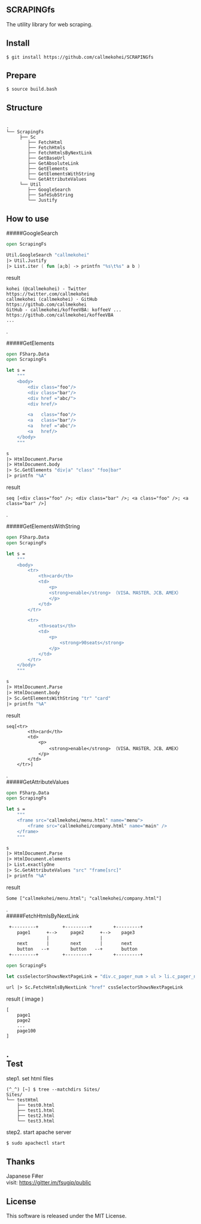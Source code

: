 SCRAPINGfs
---
The utility library for web scraping.

Install
---
```
$ git install https://github.com/callmekohei/SCRAPINGfs
```

Prepare
---
```
$ source build.bash
```

Structure
---
```

.
└── ScrapingFs
     ├── Sc
        ├── FetchHtml
        ├── FetchHtmls
        ├── FetchHtmlsByNextLink 
        ├── GetBaseUrl
        ├── GetAbsoluteLink
        ├── GetElements
        ├── GetElementsWithString
        └── GetAttributeValues
     └── Util
        ├── GoogleSearch
        ├── SafeSubString
        └── Justify
```

How to use
---
#####GoogleSearch
```fsharp
open ScrapingFs

Util.GoogleSearch "callmekohei"
|> Util.Justify
|> List.iter ( fun [a;b] -> printfn "%s\t%s" a b )
```
result
```text
kohei (@callmekohei) - Twitter              https://twitter.com/callmekohei
callmekohei (callmekohei) · GitHub          https://github.com/callmekohei
GitHub - callmekohei/koffeeVBA: koffeeV ... https://github.com/callmekohei/koffeeVBA
...
```

.  

#####GetElements
```fsharp
open FSharp.Data
open ScrapingFs

let s =
    """
    <body>
        <div class="foo"/>
        <div class="bar"/>
        <div href ="abc/">
        <div href/>

        <a   class="foo"/>
        <a   class="bar"/>
        <a   href ="abc"/>
        <a   href/>
    </body>
    """

s
|> HtmlDocument.Parse
|> HtmlDocument.body
|> Sc.GetElements "div|a" "class" "foo|bar"
|> printfn "%A"

```
result
```
seq [<div class="foo" />; <div class="bar" />; <a class="foo" />; <a class="bar" />]
```
.  

#####GetElementsWithString
```fsharp
open FSharp.Data
open ScrapingFs

let s =
    """
    <body>
        <tr>
            <th>card</th>
            <td>
                <p>
                <strong>enable</strong> （VISA、MASTER、JCB、AMEX）
                </p>
            </td>
        </tr>

        <tr>
            <th>seats</th>
            <td>
                <p>
                    <strong>90seats</strong>
                </p>
            </td>
        </tr>
    </body>
    """

s
|> HtmlDocument.Parse
|> HtmlDocument.body
|> Sc.GetElementsWithString "tr" "card"
|> printfn "%A"
```
result
```
seq[<tr>
        <th>card</th>
        <td>
            <p>
                <strong>enable</strong> （VISA、MASTER、JCB、AMEX） 
            </p>
        </td>
    </tr>]
```

.  
#####GetAttributeValues
```fsharp
open FSharp.Data
open ScrapingFs

let s =
    """
    <frame src="callmekohei/menu.html" name="menu">
        <frame src="callmekohei/company.html" name="main" />
    </frame>
    """

s
|> HtmlDocument.Parse
|> HtmlDocument.elements
|> List.exactlyOne
|> Sc.GetAttributeValues "src" "frame[src]"
|> printfn "%A"

```
result
```
Some ["callmekohei/menu.html"; "callmekohei/company.html"]
```


.  
#####FetchHtmlsByNextLink
```fsharp
 +---------+         +---------+        +---------+
    page1      +-->     page2      +-->    page3
               |                   |
    next       |        next       |       next
    button   --+        button   --+       button
 +---------+         +---------+        +---------+
```


```fsharp
open ScrapingFs

let cssSelectorShowsNextPageLink = "div.c_pager_num > ul > li.c_pager_num-next > a"

url |> Sc.FetchHtmlsByNextLink "href" cssSelectorShowsNextPageLink
```
result ( image )
```
[
    page1
    page2
    ...
    page100
]

```


.  
Test
---
step1. set html files
```text
(^_^) [~] $ tree --matchdirs Sites/
Sites/
└── testHtml
    ├── test0.html
    ├── test1.html
    ├── test2.html
    └── test3.html
```

step2. start apache server
```bash
$ sudo apachectl start
```

Thanks
---
Japanese F#er  
visit: https://gitter.im/fsugjp/public  

License
---
This software is released under the MIT License.

